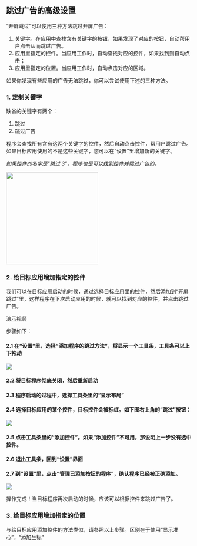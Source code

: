 ## 跳过广告的高级设置

“开屏跳过”可以使用三种方法跳过开屏广告：

1. 关键字。在应用中查找含有关键字的按钮，如果发现了对应的按钮，自动帮用户点击从而跳过广告。
2. 应用里指定的控件。当应用工作时，自动查找对应的控件，如果找到则自动点击；
3. 应用里指定的位置。当应用工作时，自动点击对应的区域。

如果你发现有些应用的广告无法跳过，你可以尝试使用下述的三种方法。

### 1. 定制关键字

缺省的关键字有两个：

1. 跳过
2. 跳过广告

程序会查找所有含有这两个关键字的控件，然后自动点击控件，帮用户跳过广告。如果目标应用使用的不是这些关键字，您可以在“设置”里增加新的关键字。

*如果控件的名字是"跳过 3"，程序也是可以找到控件并跳过广告的。*

<p>
<img src="images/keyword.jpeg" width="250">
</p>


### 2. 给目标应用增加指定的控件

我们可以在目标应用启动的时候，通过选择目标应用里的控件，然后添加到“开屏跳过”里，这样程序在下次启动应用的时候，就可以找到对应的控件，并点击跳过广告。

[演示视频](customize_activity.mp4)

步骤如下：

#### 2.1 在“设置”里，选择“添加程序的跳过方法”，将显示一个工具条，工具条可以上下拖动

<p>
<img src="images/customization_1.jpeg" witdh="250">
</p>

#### 2.2 将目标程序彻底关闭，然后重新启动

#### 2.3 程序启动的过程中，选择工具条里的“显示布局”

#### 2.4 选择目标应用的某个控件，目标控件会被标红。如下图右上角的“跳过”按钮：

<p>
<img src="images/customization_2.jpeg" witdh="250">
</p>

#### 2.5 点击工具条里的“添加控件”。如果“添加控件”不可用，那说明上一步没有选中控件。

#### 2.6 退出工具条，回到“设置”界面

#### 2.7 到“设置”里，点击“管理已添加按钮的程序”，确认程序已经被正确添加。

<p>
<img src="images/customization_3.jpeg" witdh="250">
</p>

操作完成！当目标程序再次启动的时候，应该可以根据控件来跳过广告了。

### 3.  给目标应用增加指定的位置

与给目标应用添加控件的方法类似，请参照以上步骤。区别在于使用“显示准心”，“添加坐标”
